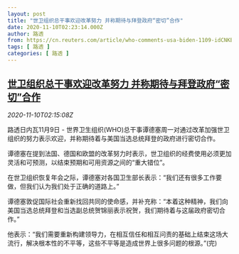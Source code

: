 ```yaml
---
layout: post
title: "世卫组织总干事欢迎改革努力 并称期待与拜登政府“密切”合作"
date: 2020-11-10T02:23:14.000Z
author: 路透
from: https://cn.reuters.com/article/who-comments-usa-biden-1109-idCNKBS27Q08R
tags: [ 路透 ]
categories: [ 路透 ]
---
```

<!--1604974994000-->
[世卫组织总干事欢迎改革努力 并称期待与拜登政府“密切”合作](https://cn.reuters.com/article/who-comments-usa-biden-1109-idCNKBS27Q08R)
------

<div>
<div><i>2020-11-10T02:15:08Z</i></div><p>路透日内瓦11月9日 - 世界卫生组织(WHO)总干事谭德塞周一对通过改革加强世卫组织的努力表示欢迎，并称期待着与美国当选总统拜登的政府进行密切合作。</p><p>谭德塞在提到法国、德国和欧盟的改革努力时表示，世卫组织的经费使用必须更加灵活和可预测，以结束预期和可用资源之间的“重大错位”。</p><p>在世卫组织恢复年会之际，谭德塞对各国卫生部长表示：“我们还有很多工作要做，但我们认为我们处于正确的道路上。”</p><p>谭德塞敦促国际社会重新找回共同的使命感，并补充称：“本着这种精神，我们向美国当选总统拜登和当选副总统贺锦丽表示祝贺，我们期待着与这届政府密切合作。”</p><p>他表示：“我们需要重新构建领导力，在相互信任和相互问责的基础上结束这场大流行，解决根本性的不平等，这些不平等是造成世界上很多问题的根源。”(完)</p>
</div>
